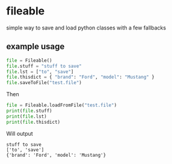 # fileable

simple way to save and load python classes with a few fallbacks

## example usage

```python
file = Fileable()
file.stuff = "stuff to save"
file.lst = ["to", "save"]
file.thisdict = { "brand": "Ford", "model": "Mustang" }
file.saveToFile("test.file")
```

Then

```python
file = Fileable.loadFromFile("test.file")
print(file.stuff)
print(file.lst)
print(file.thisdict)
```

Will output

```
stuff to save
['to', 'save']
{'brand': 'Ford', 'model': 'Mustang'}
```